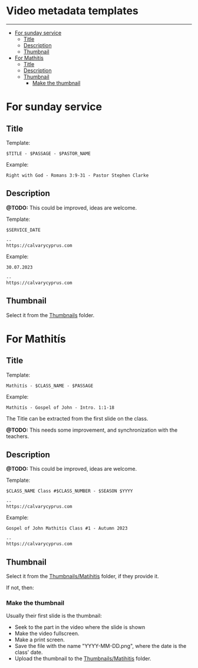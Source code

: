 <h1>Video metadata templates</h1>
<hr>

<!-- TOC -->
* [For sunday service](#for-sunday-service)
  * [Title](#title)
  * [Description](#description)
  * [Thumbnail](#thumbnail)
* [For Mathitís](#for-mathitís)
  * [Title](#title-1)
  * [Description](#description-1)
  * [Thumbnail](#thumbnail-1)
    * [Make the thumbnail](#make-the-thumbnail)
<!-- TOC -->

# For sunday service

## Title

Template:

`$TITLE - $PASSAGE - $PASTOR_NAME`

Example:

`Right with God - Romans 3:9-31 - Pastor Stephen Clarke`

## Description

**@TODO:** This could be improved, ideas are welcome.

Template:

```
$SERVICE_DATE

--
https://calvarycyprus.com
```

Example:

```
30.07.2023

--
https://calvarycyprus.com
```

## Thumbnail
Select it from the [Thumbnails](https://drive.google.com/drive/folders/1G_yGUalItjvr9RIatlAt7c1_WIkqtqAj) folder.


# For Mathitís

## Title

Template:

`Mathitís - $CLASS_NAME - $PASSAGE`

Example:

`Mathitís - Gospel of John - Intro. 1:1-18`

The Title can be extracted from the first slide on the class.

**@TODO:** This needs some improvement, and synchronization with the teachers.


## Description

**@TODO:** This could be improved, ideas are welcome.

Template:

```
$CLASS_NAME Class #$CLASS_NUMBER - $SEASON $YYYY

--
https://calvarycyprus.com
```


Example:

```
Gospel of John Mathitís Class #1 - Autumn 2023

--
https://calvarycyprus.com
```

## Thumbnail
Select it from the [Thumbnails/Matihitis](https://drive.google.com/drive/folders/1rElfp7KXbIOpjS5-Yb0whedpEGWxYHst) folder, if they provide it.

If not, then:

### Make the thumbnail
Usually their first slide is the thumbnail:

 * Seek to the part in the video where the slide is shown
 * Make the video fullscreen.
 * Make a print screen.
 * Save the file with the name "YYYY-MM-DD.png", where the date is the class' date.
 * Upload the thumbnail to the [Thumbnails/Matihitis](https://drive.google.com/drive/folders/1rElfp7KXbIOpjS5-Yb0whedpEGWxYHst) folder.

